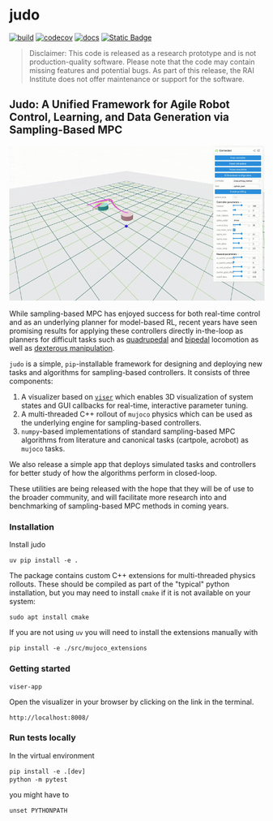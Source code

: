 # judo
[![build](https://github.com/bdaiinstitute/judo/actions/workflows/build.yml/badge.svg)](https://github.com/bdaiinstitute/judo/actions/workflows/build.yml)
[![codecov](https://codecov.io/gh/bdaiinstitute/judo/graph/badge.svg?token=7A0OJ37JRF)](https://codecov.io/gh/bdaiinstitute/judo)
[![docs](https://github.com/bdaiinstitute/judo/actions/workflows/docs.yml/badge.svg)](https://github.com/bdaiinstitute/judo/actions/workflows/docs.yml)
[![Static Badge](https://img.shields.io/badge/documentation-latest-8A2BE2)](https://bdaiinstitute.github.io/judo)

> Disclaimer: This code is released as a research prototype and is not
> production-quality software. Please note that the code may contain
> missing features and potential bugs. As part of this release, the
> RAI Institute does not offer maintenance or support for the software.


## Judo: A Unified Framework for Agile Robot Control, Learning, and Data Generation via Sampling-Based MPC

![judo](docs/source/_static/images/judo.gif)

While sampling-based MPC has enjoyed success for both real-time control and as an underlying planner
for model-based RL, recent years have seen promising results for applying these controllers directly
in-the-loop as planners for difficult tasks such as [quadrupedal](https://lecar-lab.github.io/dial-mpc/)
and [bipedal](https://johnzhang3.github.io/mujoco_ilqr/) locomotion as well as
[dexterous manipulation](caltech-amber.github.io/drop/).

`judo` is a simple, `pip`-installable framework for designing and deploying new tasks and algorithms
for sampling-based controllers. It consists of three components:
1. A visualizer based on [`viser`](https://github.com/nerfstudio-project/viser) which enables
3D visualization of system states and GUI callbacks for real-time, interactive parameter tuning.
2. A multi-threaded C++ rollout of `mujoco` physics which can be used as the underlying engine
for sampling-based controllers.
3. `numpy`-based implementations of standard sampling-based MPC algorithms from literature and
canonical tasks (cartpole, acrobot) as `mujoco` tasks.

We also release a simple app that deploys simulated tasks and controllers for better study of how the
algorithms perform in closed-loop.

These utilities are being released with the hope that they will be of use to the broader community,
and will facilitate more research into and benchmarking of sampling-based MPC methods in coming years.

### Installation
Install judo
```
uv pip install -e .
```

The package contains custom C++ extensions for multi-threaded physics rollouts. These
should be compiled as part of the "typical" python installation, but you may need to
install `cmake` if it is not available on your system:
```
sudo apt install cmake
```

If you are not using `uv` you will need to install the extensions manually with
```
pip install -e ./src/mujoco_extensions
```

### Getting started
```
viser-app
```
Open the visualizer in your browser by clicking on the link in the terminal.
```
http://localhost:8008/
```

### Run tests locally
In the virtual environment
```
pip install -e .[dev]
python -m pytest
```
you might have to
```
unset PYTHONPATH
```
